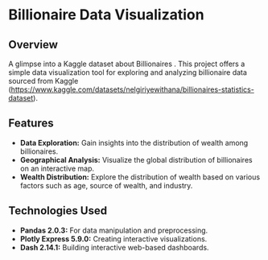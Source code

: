 # Billionaire Data Visualization
## Overview

A glimpse into a Kaggle dataset about Billionaires .
This project offers a simple data visualization tool for exploring and analyzing billionaire data sourced from Kaggle 
(https://www.kaggle.com/datasets/nelgiriyewithana/billionaires-statistics-dataset).

## Features

- **Data Exploration:** Gain insights into the distribution of wealth among billionaires.
- **Geographical Analysis:** Visualize the global distribution of billionaires on an interactive map.
- **Wealth Distribution:** Explore the distribution of wealth based on various factors such as age, source of wealth, and industry.

## Technologies Used

- **Pandas 2.0.3:** For data manipulation and preprocessing.
- **Plotly Express 5.9.0:** Creating interactive visualizations.
- **Dash 2.14.1:** Building interactive web-based dashboards.



